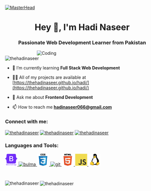 [![MasterHead](https://as2.ftcdn.net/jpg/05/67/40/31/1000_F_567403147_WjV5fqGRjjPUkBOnXaaREKgVjZMC12M7.jpg)](https://thehadinaseer.github.io/hadi/)
<h1 align="center">Hey 👋, I'm Hadi Naseer</h1>
<h3 align="center">Passionate Web Development Learner from Pakistan</h3>
<img align="right" alt="Coding" width="400" src="https://cdn.dribbble.com/users/1162077/screenshots/3848914/programmer.gif">

<p align="left"> <img src="https://komarev.com/ghpvc/?username=thehadinaseer&label=Profile%20views&color=0e75b6&style=flat" alt="thehadinaseer" /> </p>

- 🌱 I’m currently learning **Full Stack Web Development**

- 👨‍💻 All of my projects are available at [https://thehadinaseer.github.io/hadi/](https://thehadinaseer.github.io/hadi/)

- 💬 Ask me about **Frontend Development**

- 📫 How to reach me **hadinaseer066@gmail.com**

<h3 align="left">Connect with me:</h3>
<p align="left">
<a href="https://linkedin.com/in/thehadinaseer" target="blank"><img align="center" src="https://raw.githubusercontent.com/rahuldkjain/github-profile-readme-generator/master/src/images/icons/Social/linked-in-alt.svg" alt="thehadinaseer" height="30" width="40" /></a>
<a href="https://fb.com/thehadinaseer" target="blank"><img align="center" src="https://raw.githubusercontent.com/rahuldkjain/github-profile-readme-generator/master/src/images/icons/Social/facebook.svg" alt="thehadinaseer" height="30" width="40" /></a>
<a href="https://instagram.com/thehadinaseer" target="blank"><img align="center" src="https://raw.githubusercontent.com/rahuldkjain/github-profile-readme-generator/master/src/images/icons/Social/instagram.svg" alt="thehadinaseer" height="30" width="40" /></a>
</p>

<h3 align="left">Languages and Tools:</h3>
<p align="left"> <a href="https://getbootstrap.com" target="_blank" rel="noreferrer"> <img src="https://raw.githubusercontent.com/devicons/devicon/master/icons/bootstrap/bootstrap-plain-wordmark.svg" alt="bootstrap" width="40" height="40"/> </a> <a href="https://bulma.io/" target="_blank" rel="noreferrer"> <img src="https://raw.githubusercontent.com/gilbarbara/logos/804dc257b59e144eaca5bc6ffd16949752c6f789/logos/bulma.svg" alt="bulma" width="40" height="40"/> </a> <a href="https://www.w3schools.com/css/" target="_blank" rel="noreferrer"> <img src="https://raw.githubusercontent.com/devicons/devicon/master/icons/css3/css3-original-wordmark.svg" alt="css3" width="40" height="40"/> </a> <a href="https://git-scm.com/" target="_blank" rel="noreferrer"> <img src="https://www.vectorlogo.zone/logos/git-scm/git-scm-icon.svg" alt="git" width="40" height="40"/> </a> <a href="https://www.w3.org/html/" target="_blank" rel="noreferrer"> <img src="https://raw.githubusercontent.com/devicons/devicon/master/icons/html5/html5-original-wordmark.svg" alt="html5" width="40" height="40"/> </a> <a href="https://developer.mozilla.org/en-US/docs/Web/JavaScript" target="_blank" rel="noreferrer"> <img src="https://raw.githubusercontent.com/devicons/devicon/master/icons/javascript/javascript-original.svg" alt="javascript" width="40" height="40"/> </a> <a href="https://www.linux.org/" target="_blank" rel="noreferrer"> <img src="https://raw.githubusercontent.com/devicons/devicon/master/icons/linux/linux-original.svg" alt="linux" width="40" height="40"/> </a> </p><br>

<p><img align="left" src="https://github-readme-stats.vercel.app/api/top-langs?username=thehadinaseer&show_icons=true&locale=en&layout=compact" alt="thehadinaseer" /></p>

<p>&nbsp;<img align="center" src="https://github-readme-stats.vercel.app/api?username=thehadinaseer&show_icons=true&locale=en" alt="thehadinaseer" /></p>
